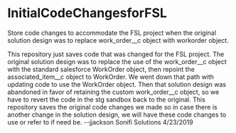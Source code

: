 # InitialCodeChangesforFSL
Store code changes to accommodate the FSL project when the original solution 
design was to replace work_order__c object with workorder object.

This repository just saves code that was changed for the FSL project.
The original solution design was to replace the use of the work_order__c
object with the standard salesforce WorkOrder object, then repoint the associated_item__c
object to WorkOrder.  We went down that path with updating code to use the WorkOrder
object.  Then that solution design was abandoned in favor of retaining the custom
work_order__c object, so we have to revert the code in the stg sandbox back to the
original.  This repository saves the original code changes we made so in case there
is another change in the solution design, we will have these code changes to use
or refer to if need be.
--jjackson Sonifi Solutions 4/23/2019
